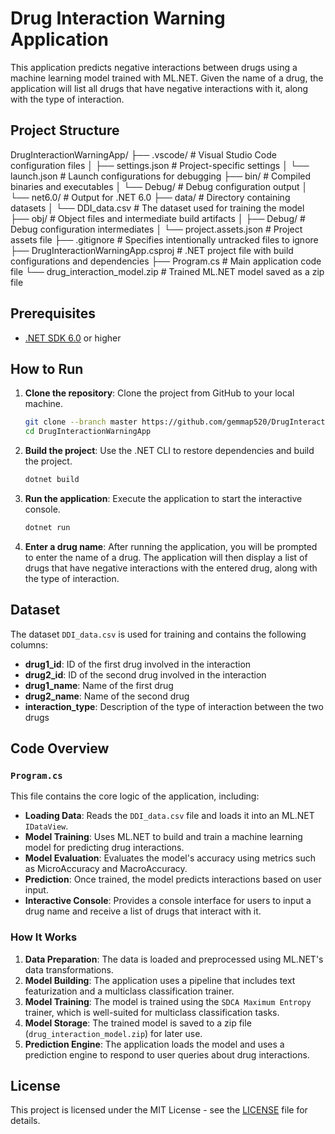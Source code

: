 # Drug Interaction Warning Application

This application predicts negative interactions between drugs using a machine learning model trained with ML.NET. Given the name of a drug, the application will list all drugs that have negative interactions with it, along with the type of interaction.

## Project Structure

DrugInteractionWarningApp/
├── .vscode/                          # Visual Studio Code configuration files
│   ├── settings.json                 # Project-specific settings
│   └── launch.json                   # Launch configurations for debugging
├── bin/                              # Compiled binaries and executables
│   └── Debug/                        # Debug configuration output
│       └── net6.0/                   # Output for .NET 6.0
├── data/                             # Directory containing datasets
│   └── DDI_data.csv                  # The dataset used for training the model
├── obj/                              # Object files and intermediate build artifacts
│   ├── Debug/                        # Debug configuration intermediates
│   └── project.assets.json           # Project assets file
├── .gitignore                        # Specifies intentionally untracked files to ignore
├── DrugInteractionWarningApp.csproj  # .NET project file with build configurations and dependencies
├── Program.cs                        # Main application code file
└── drug_interaction_model.zip        # Trained ML.NET model saved as a zip file

## Prerequisites

- [.NET SDK 6.0](https://dotnet.microsoft.com/download/dotnet/6.0) or higher

## How to Run

1. **Clone the repository**:
   Clone the project from GitHub to your local machine.

   ```bash
   git clone --branch master https://github.com/gemmap520/DrugInteractionWarningApp
   cd DrugInteractionWarningApp

2. **Build the project**:
   Use the .NET CLI to restore dependencies and build the project.

   ```bash
   dotnet build

3. **Run the application**:
   Execute the application to start the interactive console.

   ```bash
   dotnet run

4. **Enter a drug name**:
   After running the application, you will be prompted to enter the name of a drug. The application will then display a list of drugs that have negative interactions with the entered drug, along with the type of interaction.

## Dataset

The dataset `DDI_data.csv` is used for training and contains the following columns:

- **drug1_id**: ID of the first drug involved in the interaction
- **drug2_id**: ID of the second drug involved in the interaction
- **drug1_name**: Name of the first drug
- **drug2_name**: Name of the second drug
- **interaction_type**: Description of the type of interaction between the two drugs

## Code Overview

### `Program.cs`

This file contains the core logic of the application, including:

- **Loading Data**: Reads the `DDI_data.csv` file and loads it into an ML.NET `IDataView`.
- **Model Training**: Uses ML.NET to build and train a machine learning model for predicting drug interactions.
- **Model Evaluation**: Evaluates the model's accuracy using metrics such as MicroAccuracy and MacroAccuracy.
- **Prediction**: Once trained, the model predicts interactions based on user input.
- **Interactive Console**: Provides a console interface for users to input a drug name and receive a list of drugs that interact with it.

### How It Works

1. **Data Preparation**: The data is loaded and preprocessed using ML.NET's data transformations.
2. **Model Building**: The application uses a pipeline that includes text featurization and a multiclass classification trainer.
3. **Model Training**: The model is trained using the `SDCA Maximum Entropy` trainer, which is well-suited for multiclass classification tasks.
4. **Model Storage**: The trained model is saved to a zip file (`drug_interaction_model.zip`) for later use.
5. **Prediction Engine**: The application loads the model and uses a prediction engine to respond to user queries about drug interactions.

## License

This project is licensed under the MIT License - see the [LICENSE](LICENSE) file for details.
